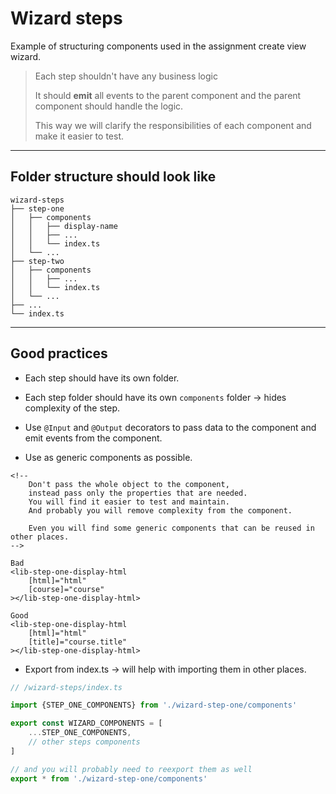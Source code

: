 # Wizard steps

Example of structuring components used in the assignment create view wizard.

> Each step shouldn't have any business logic
> 
> It should **emit** all events to the parent component and the parent component should handle the logic.
> 
> This way we will clarify the responsibilities of each component and make it easier to test.

***

## Folder structure should look like
```
wizard-steps
├── step-one
│   ├── components
│   │   ├── display-name
│   │   ├── ...
│   │   └── index.ts
│   └── ...
├── step-two
│   ├── components
│   │   ├── ...
│   │   └── index.ts
│   └── ...
├── ...
└── index.ts
```
***
## Good practices
* Each step should have its own folder.

* Each step folder should have its own `components` folder &rarr; hides complexity of the step.

* Use `@Input` and `@Output` decorators to pass data to the component and emit events from the component.

* Use as generic components as possible.
```angular2html
<!--
    Don't pass the whole object to the component,
    instead pass only the properties that are needed.
    You will find it easier to test and maintain.
    And probably you will remove complexity from the component.
    
    Even you will find some generic components that can be reused in other places.
-->

Bad
<lib-step-one-display-html
    [html]="html"
    [course]="course"
></lib-step-one-display-html>

Good
<lib-step-one-display-html
    [html]="html"
    [title]="course.title"
></lib-step-one-display-html>
```

* Export from index.ts &rarr; will help with importing them in other places.
```typescript
// /wizard-steps/index.ts

import {STEP_ONE_COMPONENTS} from './wizard-step-one/components'

export const WIZARD_COMPONENTS = [
    ...STEP_ONE_COMPONENTS,
    // other steps components
]

// and you will probably need to reexport them as well
export * from './wizard-step-one/components'
```
